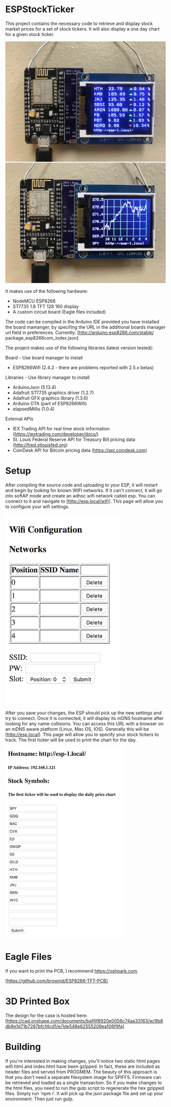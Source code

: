 # ESPStockTicker

This project contains the necessary code to retrieve and display stock market prices for a set of stock tickers. It will also display a one day chart for a given stock ticker. 

![tickerlisting](images/tickerlisting.jpg)
![tickerchart](images/tickerchart.jpg)

It makes use of the following hardware:

- NodeMCU ESP8266
- ST7735 1.8 TFT 128 160 display
- A custom circuit board (Eagle files included)

The code can be compiled in the Arduino IDE provided you have installed the board mamanger, by specifing the   URL in the additional boards manager url field in preferences. Currently: [http://arduino.esp8266.com/stable/  package_esp8266com_index.json]

The project makes use of the following libraries (latest version tested):

Board - Use board manager to install
- ESP8266Wifi (2.4.2 - there are problems reported with 2.5.x betas)

Libraries - Use library manager to install
- ArduinoJson (5.13.4)
- Adafruit ST7735 graphics driver (1.2.7)
- Adafruit GFX graphics library (1.3.6)
- Arduino OTA (part of ESP8266Wifi)
- elapsedMillis (1.0.4)

External APIs
- IEX Trading API for real time stock information (https://iextrading.com/developer/docs/)
- St. Louis Federal Reserve API for Treasury Bill pricing data (http://fred.stlouisfed.org)
- CoinDesk API for Bitcoin pricing data (https://api.coindesk.com)

# Setup

After compiling the source code and uploading to your ESP, it will restart and begin by looking for known WIFI networks. If it can't connect, it will go into softAP mode and create an adhoc wifi network called esp. You can connect to it and navigate to [http://esp.local/wifi]. This page will allow you to configure your wifi settings.

![WifiScreenshot](images/wifiscreenshot.png)

After you save your changes, the ESP should pick up the new settings and try to connect. Once it is connected, it will display its mDNS hostname after looking for any name collisions. You can access this URL with a browser on an mDNS aware platform (Linux, Mac OS, IOS). Generally this will be [http://esp.local]. This page will allow you to specify your stock tickers to track. The first ticker will be used to print the chart for the day. 

![EnterStocksScreenShot](images/enterstocks.png)

# Eagle Files

If you want to print the PCB, I recommend https://oshpark.com. 

[https://github.com/brownjd/ESP8266-TFT-PCB]

# 3D Printed Box

The design for the case is hosted here: [https://cad.onshape.com/documents/baf6f8920e0056c74aa33163/w/9b8db8e1d71b7267bfcf4cd1/e/1de548e62555208ea106f9fa]

# Building

If you're interested in making changes, you'll notice two static html pages wifi.html and index.html have been gzipped. In fact, these are included as header files and served from PROGMEM. The beauty of this approach is that you don't need a separate filesystem image for SPIFFS. Firmware can be retrieved and loaded as a single transaction. So if you make changes to the html files, you need to run the gulp script to regenerate the hex gzipped files. Simply run 'npm i'. It will pick up the json package file and set up your environment. Then just run gulp.
